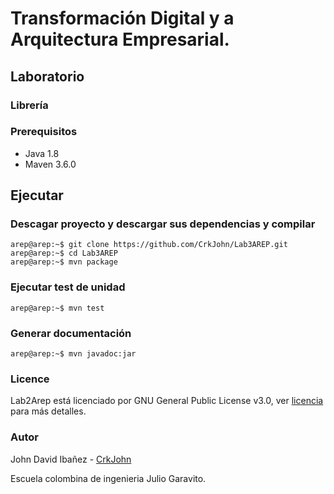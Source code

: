 # Transformación Digital y a Arquitectura Empresarial.
## Laboratorio 

### Librería 

### Prerequisitos

* Java 1.8
* Maven 3.6.0 

## Ejecutar
### Descagar proyecto y descargar sus dependencias y compilar
```console
arep@arep:~$ git clone https://github.com/CrkJohn/Lab3AREP.git
arep@arep:~$ cd Lab3AREP 
arep@arep:~$ mvn package
```
### Ejecutar test de unidad
```console
arep@arep:~$ mvn test
```
### Generar documentación
```console
arep@arep:~$ mvn javadoc:jar
```


### Licence 

Lab2Arep está licenciado  por GNU General Public License v3.0, ver [licencia](https://github.com/CrkJohn/Lab3AREP/blob/master/LICENCE) para más detalles.

### Autor

John David Ibañez - [CrkJohn](https://github.com/CrkJohn)

Escuela colombina de ingenieria Julio Garavito. 
